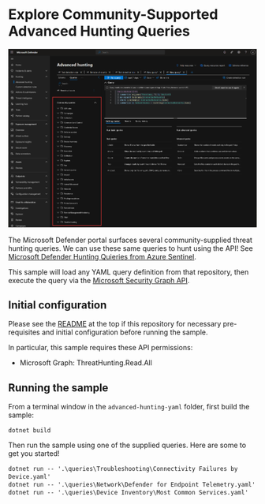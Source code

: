 # Explore Community-Supported Advanced Hunting Queries

![Community Queries](..\docs\images\community-queries.png)

The Microsoft Defender portal surfaces several community-supplied threat hunting queries. We can use these same queries to
hunt using the API! See [Microsoft Defender Hunting Quieries from Azure Sentinel](https://github.com/Azure/Azure-Sentinel/tree/master/Hunting%20Queries/Microsoft%20365%20Defender).

This sample will load any YAML query definition from that repository, then execute the query via the [Microsoft Security Graph API](https://learn.microsoft.com/en-us/graph/security-concept-overview).

## Initial configuration

Please see the [README](../README.md) at the top if this repository for necessary pre-requisites
and initial configuration before running the sample.

In particular, this sample requires these API permissions:

* Microsoft Graph: ThreatHunting.Read.All

## Running the sample

From a terminal window in the `advanced-hunting-yaml` folder, first build the sample:

```dotnetcli
dotnet build
```

Then run the sample using one of the supplied queries. Here are some to get you started!

```dotnetcli
dotnet run -- '.\queries\Troubleshooting\Connectivity Failures by Device.yaml'
dotnet run -- '.\queries\Network\Defender for Endpoint Telemetry.yaml'
dotnet run -- '.\queries\Device Inventory\Most Common Services.yaml'
```

